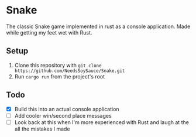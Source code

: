 # Snake

The classic Snake game implemented in rust as a console application. Made while getting my feet wet with Rust.

## Setup

1. Clone this repository with `git clone https://github.com/NeedsSoySauce/Snake.git`
2. Run `cargo run` from the project's root

## Todo

- [x] Build this into an actual console application
- [ ] Add cooler win/second place messages
- [ ] Look back at this when I'm more experienced with Rust and laugh at the all the mistakes I made
